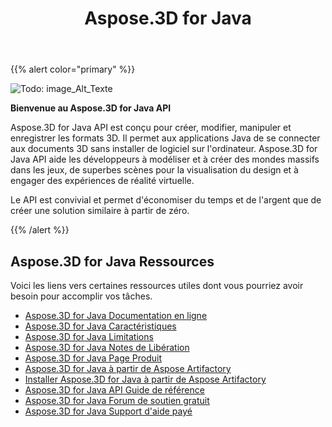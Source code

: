 ﻿---
title: Aspose.3D for Java
description: Aspose.3D for Java API est conçu pour créer, modifier, manipuler et enregistrer les formats 3D. Il permet aux applications Java de se connecter aux documents 3D sans installer de logiciel sur l'ordinateur.
type: docs
weight: 20
url: /fr/java/
is_root: true
---
{{% alert color="primary" %}}

![Todo: image_Alt_Texte](home_1)

**Bienvenue au Aspose.3D for Java API**

Aspose.3D for Java API est conçu pour créer, modifier, manipuler et enregistrer les formats 3D. Il permet aux applications Java de se connecter aux documents 3D sans installer de logiciel sur l'ordinateur. Aspose.3D for Java API aide les développeurs à modéliser et à créer des mondes massifs dans les jeux, de superbes scènes pour la visualisation du design et à engager des expériences de réalité virtuelle.

Le API est convivial et permet d'économiser du temps et de l'argent que de créer une solution similaire à partir de zéro.

{{% /alert %}}


## **Aspose.3D for Java Ressources**
Voici les liens vers certaines ressources utiles dont vous pourriez avoir besoin pour accomplir vos tâches.

- [Aspose.3D for Java Documentation en ligne](/3d/fr/java/)
- [Aspose.3D for Java Caractéristiques](/3d/fr/java/product-overview/#productoverview-richfeatures)
- [Aspose.3D for Java Limitations](/3d/fr/java/installation/#installation-systemrequirements)
- [Aspose.3D for Java Notes de Libération](https://releases.aspose.com/fr/3d/java/release-notes/)
- [Aspose.3D for Java Page Produit](https://products.aspose.com/3d/java)
- [Aspose.3D for Java à partir de Aspose Artifactory](https://releases.aspose.com/java/repo/com/aspose/aspose-3d/)
- [Installer Aspose.3D for Java à partir de Aspose Artifactory](/3d/fr/java/installation/)
- [Aspose.3D for Java API Guide de référence](https://reference.aspose.com/3d/java)
- [Aspose.3D for Java Forum de soutien gratuit](https://forum.aspose.com/c/3d)
- [Aspose.3D for Java Support d'aide payé](https://helpdesk.aspose.com/)
